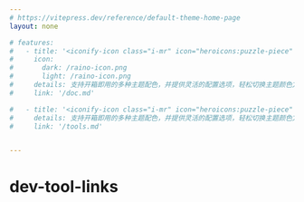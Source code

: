 ```yaml
---
# https://vitepress.dev/reference/default-theme-home-page
layout: none

# features:
#   - title: '<iconify-icon class="i-mr" icon="heroicons:puzzle-piece" style="color:#ff9800"></iconify-icon>rust语言'
#     icon:
#       dark: /raino-icon.png
#       light: /raino-icon.png
#     details: 支持开箱即用的多种主题配色，并提供灵活的配置选项，轻松切换主题颜色方案，满足品牌或个人偏好的视觉需求。
#     link: '/doc.md'

#   - title: '<iconify-icon class="i-mr" icon="heroicons:puzzle-piece" style="color:#ff9800"></iconify-icon>go语言'
#     details: 支持开箱即用的多种主题配色，并提供灵活的配置选项，轻松切换主题颜色方案，满足品牌或个人偏好的视觉需求。
#     link: '/tools.md'


---
```


<h1>dev-tool-links</h1>
